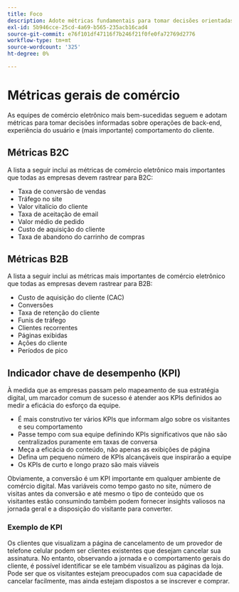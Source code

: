 ```yaml
---
title: Foco
description: Adote métricas fundamentais para tomar decisões orientadas por dados.
exl-id: 5b946cce-25cd-4a69-b565-235acb16cad4
source-git-commit: e76f101df47116f7b246f21f0fe0fa72769d2776
workflow-type: tm+mt
source-wordcount: '325'
ht-degree: 0%

---
```


# Métricas gerais de comércio

As equipes de comércio eletrônico mais bem-sucedidas seguem e adotam métricas para tomar decisões informadas sobre operações de back-end, experiência do usuário e (mais importante) comportamento do cliente.

## Métricas B2C

A lista a seguir inclui as métricas de comércio eletrônico mais importantes que todas as empresas devem rastrear para B2C:

- Taxa de conversão de vendas
- Tráfego no site
- Valor vitalício do cliente
- Taxa de aceitação de email
- Valor médio de pedido
- Custo de aquisição do cliente
- Taxa de abandono do carrinho de compras

## Métricas B2B

A lista a seguir inclui as métricas mais importantes de comércio eletrônico que todas as empresas devem rastrear para B2B:

- Custo de aquisição do cliente (CAC)
- Conversões
- Taxa de retenção do cliente
- Funis de tráfego
- Clientes recorrentes
- Páginas exibidas
- Ações do cliente
- Períodos de pico

## Indicador chave de desempenho (KPI)

À medida que as empresas passam pelo mapeamento de sua estratégia digital, um marcador comum de sucesso é atender aos KPIs definidos ao medir a eficácia do esforço da equipe.

- É mais construtivo ter vários KPIs que informam algo sobre os visitantes e seu comportamento
- Passe tempo com sua equipe definindo KPIs significativos que não são centralizados puramente em taxas de conversa
- Meça a eficácia do conteúdo, não apenas as exibições de página
- Defina um pequeno número de KPIs alcançáveis que inspirarão a equipe
- Os KPIs de curto e longo prazo são mais viáveis

Obviamente, a conversão é um KPI importante em qualquer ambiente de comércio digital. Mas variáveis como tempo gasto no site, número de visitas antes da conversão e até mesmo o tipo de conteúdo que os visitantes estão consumindo também podem fornecer insights valiosos na jornada geral e a disposição do visitante para converter.

### Exemplo de KPI

Os clientes que visualizam a página de cancelamento de um provedor de telefone celular podem ser clientes existentes que desejam cancelar sua assinatura. No entanto, observando a jornada e o comportamento gerais do cliente, é possível identificar se ele também visualizou as páginas da loja. Pode ser que os visitantes estejam preocupados com sua capacidade de cancelar facilmente, mas ainda estejam dispostos a se inscrever e comprar.

